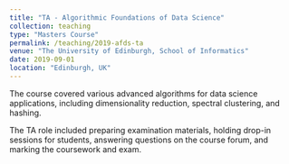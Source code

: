 ```yaml
---
title: "TA - Algorithmic Foundations of Data Science"
collection: teaching
type: "Masters Course"
permalink: /teaching/2019-afds-ta
venue: "The University of Edinburgh, School of Informatics"
date: 2019-09-01
location: "Edinburgh, UK"
---
```


The course covered various advanced algorithms for data science applications, including dimensionality reduction, spectral clustering, and hashing.

The TA role included preparing examination materials, holding drop-in sessions for students, answering questions on the course forum, and marking the coursework and exam.
